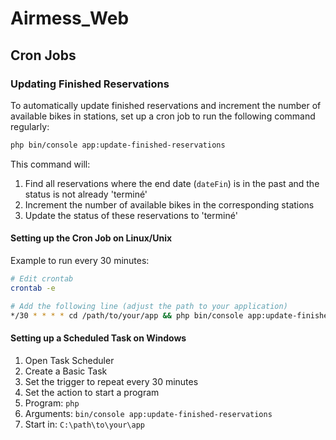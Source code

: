 # Airmess_Web

## Cron Jobs

### Updating Finished Reservations

To automatically update finished reservations and increment the number of available bikes in stations, set up a cron job to run the following command regularly:

```bash
php bin/console app:update-finished-reservations
```

This command will:
1. Find all reservations where the end date (`dateFin`) is in the past and the status is not already 'terminé'
2. Increment the number of available bikes in the corresponding stations
3. Update the status of these reservations to 'terminé'

#### Setting up the Cron Job on Linux/Unix

Example to run every 30 minutes:

```bash
# Edit crontab
crontab -e

# Add the following line (adjust the path to your application)
*/30 * * * * cd /path/to/your/app && php bin/console app:update-finished-reservations >> /var/log/reservation-updates.log 2>&1
```

#### Setting up a Scheduled Task on Windows

1. Open Task Scheduler
2. Create a Basic Task
3. Set the trigger to repeat every 30 minutes
4. Set the action to start a program
5. Program: `php`
6. Arguments: `bin/console app:update-finished-reservations`
7. Start in: `C:\path\to\your\app`